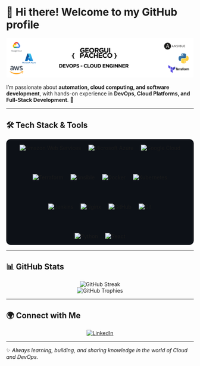 # 👋 Hi there! Welcome to my GitHub profile

![image_readme](images/profile_readme.png)

I’m passionate about **automation, cloud computing, and software development**, with hands-on experience in **DevOps, Cloud Platforms, and Full-Stack Development**. 🚀  

---

## 🛠️ Tech Stack & Tools

<div align="center" style="background-color:#0d1117; padding:15px; border-radius:12px;">

  <!-- Cloud -->
  <img src="https://skillicons.dev/icons?i=aws" height="60" alt="Amazon Web Services" />
  <img width="12" />
  <img src="https://skillicons.dev/icons?i=azure" height="60" alt="Microsoft Azure" />
  <img width="12" />
  <img src="https://skillicons.dev/icons?i=gcp" height="60" alt="Google Cloud" />

  <br/><br/>

  <!-- IaC & Automation -->
  <img src="https://skillicons.dev/icons?i=terraform" height="60" alt="Terraform" />
  <img width="12" />
  <img src="https://skillicons.dev/icons?i=ansible" height="60" alt="Ansible" />
  <img width="12" />
  <img src="https://skillicons.dev/icons?i=docker" height="60" alt="Docker" />
  <img width="12" />
  <img src="https://skillicons.dev/icons?i=kubernetes" height="60" alt="Kubernetes" />

  <br/><br/>

  <!-- CI/CD & Tools -->
  <img src="https://skillicons.dev/icons?i=jenkins" height="60" alt="Jenkins" />
  <img width="12" />
  <img src="https://skillicons.dev/icons?i=nginx" height="60" alt="Nginx" />
  <img width="12" />
  <img src="https://skillicons.dev/icons?i=github" height="60" alt="GitHub" />
  <img width="12" />
  <img src="https://skillicons.dev/icons?i=git" height="60" alt="Git" />

  <br/><br/>

  <!-- Programming -->
  <img src="https://skillicons.dev/icons?i=python" height="60" alt="Python" />
  <img width="12" />
  <img src="https://skillicons.dev/icons?i=react" height="60" alt="React" />

</div>

---

## 📊 GitHub Stats

<div align="center">
  <img src="https://streak-stats.demolab.com?user=georguiazel&locale=en&mode=daily&theme=dracula&hide_border=false&border_radius=5" height="150" alt="GitHub Streak" />
  <br/>
  <img src="https://github-profile-trophy.vercel.app?username=georguiazel&theme=dracula&column=-1&row=1&margin-w=8&margin-h=8" height="150" alt="GitHub Trophies" />
</div>

---

## 🌍 Connect with Me

<div align="center">
  <a href="https://www.linkedin.com/in/georgui-azel-pacheco-sandoval/" target="_blank">
    <img src="https://img.shields.io/static/v1?message=LinkedIn&logo=linkedin&label=&color=0077B5&logoColor=white&style=for-the-badge" height="30" alt="LinkedIn"/>
  </a>
</div>

---

✨ *Always learning, building, and sharing knowledge in the world of Cloud and DevOps.*  
